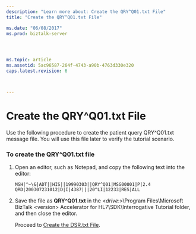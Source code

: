 ```yaml
---
description: "Learn more about: Create the QRY^Q01.txt File"
title: "Create the QRY^Q01.txt File"

ms.date: "06/08/2017"
ms.prod: biztalk-server




ms.topic: article
ms.assetid: 5ac96587-264f-4743-a90b-4763d330e320
caps.latest.revision: 6



---
```

# Create the QRY^Q01.txt File
Use the following procedure to create the patient query QRY^Q01.txt message file. You will use this file later to verify the tutorial scenario.  
  
### To create the QRY^Q01.txt file  
  
1. Open an editor, such as Notepad, and copy the following text into the editor:  
  
   ```  
   MSH|^~\&|ADT||HIS||19990303||QRY^Q01|MSG00001|P|2.4  
   QRD|200307231012|D|I|4387|||20^LI|12233|RES|ALL  
   ```  
  
2. Save the file as **QRY^Q01.txt** in the \<*drive*:\>\Program Files\Microsoft BizTalk \<version\> Accelerator for HL7\SDK\Interrogative Tutorial folder, and then close the editor.  
  
   Proceed to [Create the DSR.txt File](../../adapters-and-accelerators/accelerator-hl7/create-the-dsr-txt-file.md).

